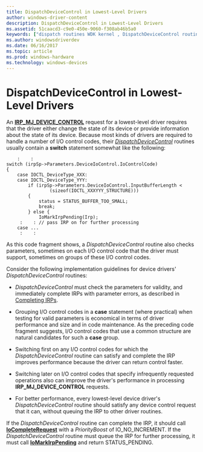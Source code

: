 ```yaml
---
title: DispatchDeviceControl in Lowest-Level Drivers
author: windows-driver-content
description: DispatchDeviceControl in Lowest-Level Drivers
ms.assetid: 51caacd3-c9e0-450e-9060-f308ab46b5a0
keywords: ["dispatch routines WDK kernel , DispatchDeviceControl routine", "dispatch DispatchDeviceControl routine", "IRP_MJ_DEVICE_CONTROL I/O function code", "device control dispatch routines WDK kernel"]
ms.author: windowsdriverdev
ms.date: 06/16/2017
ms.topic: article
ms.prod: windows-hardware
ms.technology: windows-devices
---
```


# DispatchDeviceControl in Lowest-Level Drivers





An [**IRP\_MJ\_DEVICE\_CONTROL**](https://msdn.microsoft.com/library/windows/hardware/ff550744) request for a lowest-level driver requires that the driver either change the state of its device or provide information about the state of its device. Because most kinds of drivers are required to handle a number of I/O control codes, their [*DispatchDeviceControl*](https://msdn.microsoft.com/library/windows/hardware/ff543287) routines usually contain a **switch** statement somewhat like the following:

```
    :    : 
switch (irpSp->Parameters.DeviceIoControl.IoControlCode)
{ 
    case IOCTL_DeviceType_XXX: 
    case IOCTL_DeviceType_YYY: 
        if (irpSp->Parameters.DeviceIoControl.InputBufferLength < 
                (sizeof(IOCTL_XXXYYY_STRUCTURE)))
        { 
            status = STATUS_BUFFER_TOO_SMALL; 
            break; 
        } else { 
            IoMarkIrpPending(Irp); 
     :    : // pass IRP on for further processing 
    case ... 
     :    :
```

As this code fragment shows, a *DispatchDeviceControl* routine also checks parameters, sometimes on each I/O control code that the driver must support, sometimes on groups of these I/O control codes.

Consider the following implementation guidelines for device drivers' *DispatchDeviceControl* routines:

-   *DispatchDeviceControl* must check the parameters for validity, and immediately complete IRPs with parameter errors, as described in [Completing IRPs](completing-irps.md).

-   Grouping I/O control codes in a **case** statement (where practical) when testing for valid parameters is economical in terms of driver performance and size and in code maintenance. As the preceding code fragment suggests, I/O control codes that use a common structure are natural candidates for such a **case** group.

-   Switching first on any I/O control codes for which the *DispatchDeviceControl* routine can satisfy and complete the IRP improves performance because the driver can return control faster.

-   Switching later on I/O control codes that specify infrequently requested operations also can improve the driver's performance in processing **IRP\_MJ\_DEVICE\_CONTROL** requests.

-   For better performance, every lowest-level device driver's *DispatchDeviceControl* routine should satisfy any device control request that it can, without queuing the IRP to other driver routines.

If the *DispatchDeviceControl* routine can complete the IRP, it should call [**IoCompleteRequest**](https://msdn.microsoft.com/library/windows/hardware/ff548343) with a *PriorityBoost* of IO\_NO\_INCREMENT. If the *DispatchDeviceControl* routine must queue the IRP for further processing, it must call [**IoMarkIrpPending**](https://msdn.microsoft.com/library/windows/hardware/ff549422) and return STATUS\_PENDING.

 

 




